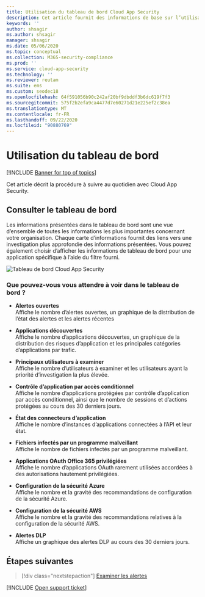 ```yaml
---
title: Utilisation du tableau de bord Cloud App Security
description: Cet article fournit des informations de base sur l’utilisation du tableau de bord Cloud App Security.
keywords: ''
author: shsagir
ms.author: shsagir
manager: shsagir
ms.date: 05/06/2020
ms.topic: conceptual
ms.collection: M365-security-compliance
ms.prod: ''
ms.service: cloud-app-security
ms.technology: ''
ms.reviewer: reutam
ms.suite: ems
ms.custom: seodec18
ms.openlocfilehash: 64f591056b90c242af20bf9dbddf3b6dc619f7f3
ms.sourcegitcommit: 575f2b2efa9ca4477d7e60271d21e225ef2c38ea
ms.translationtype: MT
ms.contentlocale: fr-FR
ms.lasthandoff: 09/22/2020
ms.locfileid: "90880769"
---
```

# <a name="working-with-the-dashboard"></a>Utilisation du tableau de bord

[!INCLUDE [Banner for top of topics](includes/banner.md)]

Cet article décrit la procédure à suivre au quotidien avec Cloud App Security.  

## <a name="check-the-dashboard"></a>Consulter le tableau de bord

Les informations présentées dans le tableau de bord sont une vue d’ensemble de toutes les informations les plus importantes concernant votre organisation. Chaque carte d’informations fournit des liens vers une investigation plus approfondie des informations présentées. Vous pouvez également choisir d’afficher les informations de tableau de bord pour une application spécifique à l’aide du filtre fourni.

![Tableau de bord Cloud App Security](media/dashboard-enhanced.png)

### <a name="what-can-you-expect-to-see-in-the-dashboard"></a>Que pouvez-vous vous attendre à voir dans le tableau de bord ?

- **Alertes ouvertes**  
Affiche le nombre d’alertes ouvertes, un graphique de la distribution de l’état des alertes et les alertes récentes

- **Applications découvertes**  
Affiche le nombre d’applications découvertes, un graphique de la distribution des risques d’application et les principales catégories d’applications par trafic.
- **Principaux utilisateurs à examiner**  
Affiche le nombre d’utilisateurs à examiner et les utilisateurs ayant la priorité d’investigation la plus élevée.
- **Contrôle d’application par accès conditionnel**  
Affiche le nombre d’applications protégées par contrôle d’application par accès conditionnel, ainsi que le nombre de sessions et d’actions protégées au cours des 30 derniers jours.
- **État des connecteurs d’application**  
Affiche le nombre d’instances d’applications connectées à l’API et leur état.
- **Fichiers infectés par un programme malveillant**  
Affiche le nombre de fichiers infectés par un programme malveillant.
- **Applications OAuth Office 365 privilégiées**  
Affiche le nombre d’applications OAuth rarement utilisées accordées à des autorisations hautement privilégiées.
- **Configuration de la sécurité Azure**  
Affiche le nombre et la gravité des recommandations de configuration de la sécurité Azure.
- **Configuration de la sécurité AWS**  
Affiche le nombre et la gravité des recommandations relatives à la configuration de la sécurité AWS.
- **Alertes DLP**  
Affiche un graphique des alertes DLP au cours des 30 derniers jours.
<!-- - **Activity map**  
Shows the global spread of activities performed by users over the last 30 days. -->

## <a name="next-steps"></a>Étapes suivantes

> [!div class="nextstepaction"]
> [Examiner les alertes](investigate.md)

[!INCLUDE [Open support ticket](includes/support.md)]
